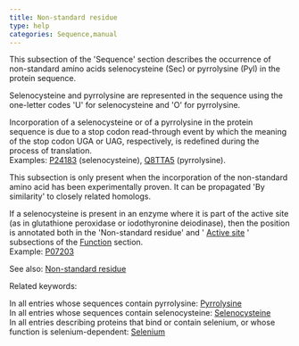 ```yaml
---
title: Non-standard residue
type: help
categories: Sequence,manual
---
```


This subsection of the 'Sequence' section describes the occurrence of non-standard amino acids selenocysteine (Sec) or pyrrolysine (Pyl) in the protein sequence.

Selenocysteine and pyrrolysine are represented in the sequence using the one-letter codes 'U' for selenocysteine and 'O' for pyrrolysine.

Incorporation of a selenocysteine or of a pyrrolysine in the protein sequence is due to a stop codon read-through event by which the meaning of the stop codon UGA or UAG, respectively, is redefined during the process of translation.  
Examples: [P24183](https://www.uniprot.org/uniprotkb/P24183) (selenocysteine), [Q8TTA5](https://www.uniprot.org/uniprotkb/Q8TTA5) (pyrrolysine).

This subsection is only present when the incorporation of the non-standard amino acid has been experimentally proven. It can be propagated 'By similarity' to closely related homologs.

If a selenocysteine is present in an enzyme where it is part of the active site (as in glutathione peroxidase or iodothyronine deiodinase), then the position is annotated both in the 'Non-standard residue' and ' [Active site](https://www.uniprot.org/help/act_site) ' subsections of the [Function](https://www.uniprot.org/help/function_section) section.  
Example: [P07203](https://www.uniprot.org/uniprotkb/P07203)

See also: [Non-standard residue](https://www.uniprot.org/help/non_std)

Related keywords:

In all entries whose sequences contain pyrrolysine: [Pyrrolysine](https://www.uniprot.org/keywords/KW-0669)  
In all entries whose sequences contain selenocysteine: [Selenocysteine](https://www.uniprot.org/keywords/KW-0712)  
In all entries describing proteins that bind or contain selenium, or whose function is selenium-dependent: [Selenium](https://www.uniprot.org/keywords/KW-0711)
